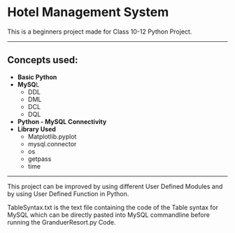 # Hotel Management System

This is a beginners project made for Class 10-12 Python Project.

* * *

## Concepts used:

- **Basic Python**
- **MySQ**L
    - DDL
    - DML
    - DCL
    - DQL
- **Python - MySQL Connectivity**
- **Library Used**
    - Matplotlib.pyplot
    - mysql.connector
    - os
    - getpass
    - time

* * *

This project can be improved by using different User Defined Modules and by using User Defined Function in Python.


TableSyntax.txt is the text file containing the code of the Table syntax for MySQL which can be directly pasted into MySQL commandline before running the GranduerResort.py Code.
